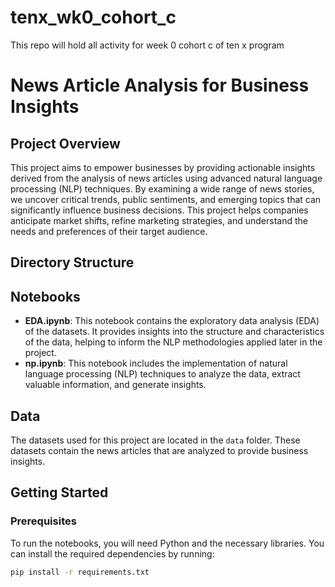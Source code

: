 # tenx_wk0_cohort_c
This repo will hold all activity for week 0 cohort c of ten x program

# News Article Analysis for Business Insights

## Project Overview

This project aims to empower businesses by providing actionable insights derived from the analysis of news articles using advanced natural language processing (NLP) techniques. By examining a wide range of news stories, we uncover critical trends, public sentiments, and emerging topics that can significantly influence business decisions. This project helps companies anticipate market shifts, refine marketing strategies, and understand the needs and preferences of their target audience.

## Directory Structure


## Notebooks

- **EDA.ipynb**: This notebook contains the exploratory data analysis (EDA) of the datasets. It provides insights into the structure and characteristics of the data, helping to inform the NLP methodologies applied later in the project.
- **np.ipynb**: This notebook includes the implementation of natural language processing (NLP) techniques to analyze the data, extract valuable information, and generate insights.

## Data

The datasets used for this project are located in the `data` folder. These datasets contain the news articles that are analyzed to provide business insights.

## Getting Started

### Prerequisites

To run the notebooks, you will need Python and the necessary libraries. You can install the required dependencies by running:

```bash
pip install -r requirements.txt

